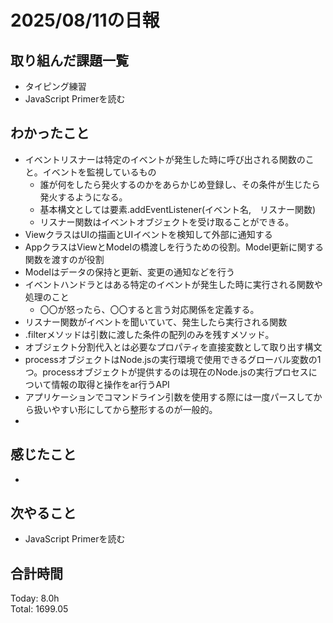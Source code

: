 # 2025/08/11の日報
## 取り組んだ課題一覧
* タイピング練習
* JavaScript Primerを読む
## わかったこと 
* イベントリスナーは特定のイベントが発生した時に呼び出される関数のこと。イベントを監視しているもの
  * 誰が何をしたら発火するのかをあらかじめ登録し、その条件が生じたら発火するようになる。
  * 基本構文としては要素.addEventListener(イベント名,　リスナー関数)
  * リスナー関数はイベントオブジェクトを受け取ることができる。
* ViewクラスはUIの描画とUIイベントを検知して外部に通知する
* AppクラスはViewとModelの橋渡しを行うための役割。Model更新に関する関数を渡すのが役割
* Modelはデータの保持と更新、変更の通知などを行う
* イベントハンドラとはある特定のイベントが発生した時に実行される関数や処理のこと
  * 〇〇が怒ったら、〇〇すると言う対応関係を定義する。
* リスナー関数がイベントを聞いていて、発生したら実行される関数
* .filterメソッドは引数に渡した条件の配列のみを残すメソッド。
* オブジェクト分割代入とは必要なプロパティを直接変数として取り出す構文
* processオブジェクトはNode.jsの実行環境で使用できるグローバル変数の1つ。processオブジェクトが提供するのは現在のNode.jsの実行プロセスについて情報の取得と操作をar行うAPI
* アプリケーションでコマンドライン引数を使用する際には一度パースしてから扱いやすい形にしてから整形するのが一般的。
*     
## 感じたこと
* 
## 次やること
* JavaScript Primerを読む
##  合計時間 
Today: 8.0h<br>
Total: 1699.05
